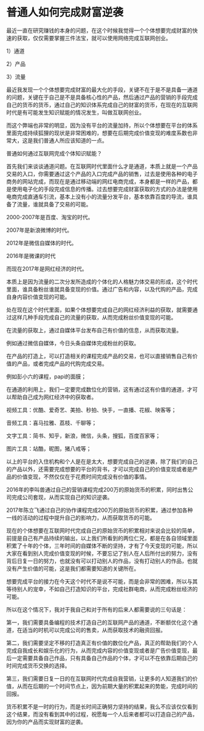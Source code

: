 # 普通人如何完成财富逆袭

最近一直在研究赚钱的本身的问题，在这个时候我觉得一个个体想要完成财富的快速的获取，仅仅需要掌握三件法宝，就可以使用网络完成互联网创业。

1）通道

2）产品

3）流量

最近我发现一个个体想要完成财富的最大化的手段，关键不在于是不是具备一通道的问题，关键在于自己是不是具备核心性的产品，然后通过产品的营销的手段完成自己的货币的货币，通过自己的知识体系完成自己的财富的货币，在现在的互联网时代是有可能发生知识赋能的情况发生，叫做互联网创业。

而这个弊端也非常的明显，因为没有平台的流量加持，所以个体想要在平台的体系里面完成持续狐狸的现状是非常困难的，想要在后期完成价值变现的难度系数也非常大，这是我们普通人所应该知道的一点。

普通如何通过互联网完成个体知识赋能？

首先我们来谈谈通道问题。在互联网时代里面什么才是通道，本质上就是一个产品交易的入口，你需要通过这个产品的入口完成产品的销售，过去是使用各种的电子商务的网站完成，而现在是通过移动端的网红电商完成，本身都是一样的产品，都是使用电子化的手段完成信息的传播。过去想要完成财富获取的方式的办法是使用电商完成直通车引流，基本上没有小的流量分发平台，基本依靠百度的导流，谁具备了流量，谁就具备了交易的可能。

2000-2007年是百度、淘宝的时代。

2007年是新浪微博的时代。

2012年是微信自媒体的时代。

2016年是微课的时代

而现在2017年是网红经济的时代。

本质上是因为流量的二次分发所造成的个体化的人格魅力体交易的形成，这个时代里面，谁具备粉丝谁就具备变现的价值。通过广告和内容，以及代购的产品，完成自身内容价值变现的可能。

处在现在这个时代里面，如果个体想要完成自己的网红经济利益的获取，就需要通过这样几种手段完成自己的流量的获取，从而完成粉丝价值变现的可能。

在流量的获取上，通过自媒体平台发布自己有价值的信息，从而获取流量。

例如通过微信自媒体，今日头条自媒体完成粉丝的获取。

在产品的打造上，可以打造相关的课程完成产品的交易，也可以直接销售自己有价值的产品，或者完成产品的代购完成交易。

例如彭小六的课程，papi的面膜；

在通道的利用上，我们一定要完成数位化的营销，这有通过这有价值的通道，才可以帮助自己成为网红经济中的获取者。

视频工具：优酷、爱奇艺、美拍、秒拍、快手，一直播、花椒、映客等；

音频工具：喜马拉雅、荔枝、千聊等；

文字工具：简书、知乎，新浪，微信，头条，搜狐，百度百家等；

图片工具：站酷，昵图，猪八戒等；

以上的平台的入住机构和个人是在是太大，想要完成自己的逆袭，除了我们的自己的产品以外，还需要完成想要的平台的背书，才可以完成自己的价值变现或者是产品的价值变现，不然仅仅在于花费时间完成没有价值的事情。

2016年的李叫兽通过自己的营销课程完成200万的原始货币的积累，同时出售公司完成公司套现，从而实现自己的知识逆袭。

2017年陈立飞通过自己的协作课程完成200万的原始货币的积累，通过参加各种一线的活动的过程中提升自己的影响力，从而获取货币的可能。

现在的个体想要在互联网时代完成自己的原始货币的积累相对来说会比较的简单，前提是自己有产品持续的输出，以上我们所看到的两位仁兄，都是在各自领域里面积累了十年的个体，三年时间的自媒体不断的坚持，才有了今天变现的可能，所以大家在看到别人完成价值变现的时候，不要忘记了别人在人后所付出的努力，没有背后日复一日的努力，也就没有可以打动别人的作品，没有打动别人的作品，也就没有产生价值的可能，这是我们都需要知道的关键所在。

想要完成平台的接力在今天这个时代不是说不可能，而是会非常的困难，所以与其等待别人的宠幸，不如自己打造知识的平台，完成社群电商，从而完成粉丝经济的可能。

所以在这个情况下，我对于我自己和对于所有的后来人都需要说的三句话是：

第一，我们需要具备编程的技术打造自己的互联网产品的通道，不断额优化这个通道，在适当的时机可以完成公司的售卖，从而获取技术的融资回报。

第二，我们需要坚定不移的打造真正有价值的数位化产品，真正的帮助我们的个人完成自我成长和娱乐化的行为，从而完成内容的价值变现或者是广告价值变现，最后一定需要具备自己作品，只有具备自己作品的个体，才可以不在依靠后期自己的时间完成货币交换的选择。

第三，我们需要日复一日的在互联网时代完成自我营销，让更多的人知道我们的价值，从而在后期的一个时间节点上，因为前期大量的积累起来的势能，完成时间的回报。

货币积累不是一时的行为，而是长时间正确努力坚持的结果，我么不应该仅仅看到这个结果，而没有看到其中的过程，祝愿每一个人后来者都可以打造自己的产品，因为你的产品而实现财富的逆袭。
